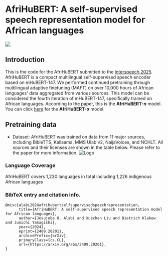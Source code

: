 # AfriHuBERT: A self-supervised speech representation model for African languages

<a href='https://arxiv.org/abs/2409.20201'><img src='https://img.shields.io/badge/Paper-Arxiv-red'></a>

## Introduction
This is the code for the AfriHuBERT submitted to the [Interspeech 2025](https://arxiv.org/abs/2409.20201). AfriHuBERT is a compact multilingual self-supervised speech encoder based on mHuBERT-147. We performed continued pretraining through multilingual adaptive finetuning (MAFT) on over 10,000 hours of African languages' data aggregated from various sources. This model can be considered the fourth iteration of mHuBERT-147, specifically trained on African languages. According to the paper, this is the **AfriHuBERT-*n*** model. You can click [here](https://huggingface.co/ajesujoba/AfriHuBERTo) for the **AfriHuBERT-*o*** model.


## Pretraining data
- Dataset: AfriHuBERT was trained on data from 11 major sources, including BibleTTS, Kallaama, MMS Ulab v2, NaijaVoices, and NCHLT. All sources and their licenses are shown in the table below. Please refer to the paper for more information. 
![Logo](images/afrihubert_source.png)

### Language Coverage
AfriHuBERT covers 1,230 languages in total including 1,226 indigenous African languages

### BibTeX entry and citation info.
```
@misc{alabi2024afrihubertselfsupervisedspeechrepresentation,
      title={AfriHuBERT: A self-supervised speech representation model for African languages}, 
      author={Jesujoba O. Alabi and Xuechen Liu and Dietrich Klakow and Junichi Yamagishi},
      year={2024},
      eprint={2409.20201},
      archivePrefix={arXiv},
      primaryClass={cs.CL},
      url={https://arxiv.org/abs/2409.20201}, 
}

```
